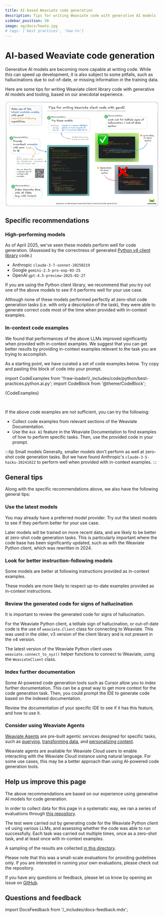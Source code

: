 ```yaml
---
title: AI-based Weaviate code generation
description: Tips for writing Weaviate code with generative AI models
sidebar_position: 50
image: og/docs/howto.jpg
# tags: ['best practices', 'how-to']
---
```


# AI-based Weaviate code generation

Generative AI models are becoming more capable at writing code. While this can speed up development, it is also subject to some pitfalls, such as hallucinations due to out-of-date, or missing information in the training data.

Here are some tips for writing Weaviate client library code with generative AI models and tooling, based on our anecdotal experience.

![Weaviate vibe-coding guide](./_img/weaviate_vibe_coding_guide.png "Weaviate vibe-coding guide")

## Specific recommendations

### High-performing models

As of April 2025, we've seen these models perform well for code generation. (Assessed by the correctness of generated [Python v4 client library](/developers/weaviate/client-libraries/python/index.md) code.)

- Anthropic `claude-3-7-sonnet-20250219`
- Google `gemini-2.5-pro-exp-03-25`
- OpenAI `gpt-4.5-preview-2025-02-27`

If you are using the Python client library, we recommend that you try out one of the above models to see if it performs well for your use case.

Although none of these models performed perfectly at zero-shot code generation tasks (i.e. with only a description of the task), they were able to generate correct code most of the time when provided with in-context examples.

### In-context code examples

We found that performances of the above LLMs improved significantly when provided with in-context examples. We suggest that you can get better results by providing in-context examples relevant to the task you are trying to accomplish.

As a starting point, we have curated a set of code examples below. Try copy and pasting this block of code into your prompt.

import CodeExamples from '!!raw-loader!/_includes/code/python/best-practices.python.ai.py';
import CodeBlock from '@theme/CodeBlock';

<div style={{height: '300px', overflow: 'auto'}}>

  <CodeBlock language="python">{CodeExamples}</CodeBlock>

</div>
<br/>

If the above code examples are not sufficient, you can try the following:

- Collect code examples from relevant sections of the Weaviate Documentation.
- Use the `Ask AI` feature in the Weaviate Documentation to find examples of how to perform specific tasks. Then, use the provided code in your prompt.

:::tip Small models
Generally, smaller models don't perform as well at zero-shot code generation tasks. But we have found Anthropic's `claude-3-5-haiku-20241022` to perform well when provided with in-context examples.
:::

## General tips

Along with the specific recommendations above, we also have the following general tips:

### Use the latest models

You may already have a preferred model provider. Try out the latest models to see if they perform better for your use case.

Later models will be trained on more recent data, and are likely to be better at zero-shot code generation tasks. This is particularly important where the code base has been significantly updated, such as with the Weaviate Python client, which was rewritten in 2024.

### Look for better instruction-following models

Some models are better at following instructions provided as in-context examples.

These models are more likely to respect up-to-date examples provided as in-context instructions.

### Review the generated code for signs of hallucination

It is important to review the generated code for signs of hallucination.

For the Weaviate Python client, a telltale sign of hallucination, or out-of-date code is the use of `weaviate.Client` class for connecting to Weaviate. This was used in the older, v3 version of the client library and is not present in the v4 version.

The latest version of the Weaviate Python client uses `weaviate.connect_to_xyz()` helper functions to connect to Weaviate, using the `WeaviateClient` class.

### Index further documentation

Some AI-powered code generation tools such as Cursor allow you to index further documentation. This can be a great way to get more context for the code generation task. Then, you could prompt the IDE to generate code based on the indexed documentation.

Review the documentation of your specific IDE to see if it has this feature, and how to use it.

### Consider using Weaviate Agents

[Weaviate Agents](/developers/agents) are pre-built agentic services designed for specific tasks, such as [querying](/developers/agents/query), [transforming data](/developers/agents/transformation/), and [personalizing content](/developers/agents/personalization).

Weaviate agents are available for Weaviate Cloud users to enable interacting with the Weaviate Cloud instance using natural language. For some use cases, this may be a better approach than using AI-powered code generation tools.

## Help us improve this page

The above recommendations are based on our experience using generative AI models for code generation.

In order to collect data for this page in a systematic way, we ran a series of evaluations through [this repository](https://github.com/weaviate-tutorials/weaviate-vibe-eval).

The test were carried out by generating code for the Weaviate Python client v4 using various LLMs, and assessing whether the code was able to run successfully. Each task was carried out multiple times, once as a zero-shot task, and at least once with in-context examples.

A sampling of the results are collected [in this directory](https://github.com/weaviate-tutorials/weaviate-vibe-eval/tree/main/example_results).

Please note that this was a small-scale evaluations for providing guidelines only. If you are interested in running your own evaluations, please check out the repository.

If you have any questions or feedback, please let us know by opening an issue on [GitHub](https://github.com/weaviate-tutorials/weaviate-vibe-eval/issues).

## Questions and feedback

import DocsFeedback from '/_includes/docs-feedback.mdx';

<DocsFeedback/>
